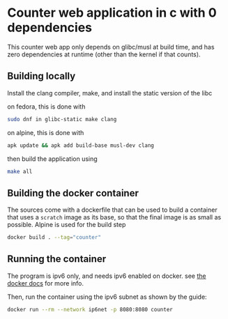 # Counter web application in c with 0 dependencies

This counter web app only depends on glibc/musl at build time, and has zero dependencies
at runtime (other than the kernel if that counts). 

## Building locally

Install the clang compiler, make, and install the static version of the libc

on fedora, this is done with

```bash
sudo dnf in glibc-static make clang
```

on alpine, this is done with

```bash
apk update && apk add build-base musl-dev clang
```

then build the application using

```bash
make all
```

## Building the docker container

The sources come with a dockerfile that can be used to build a container
that uses a `scratch` image as its base, so that the final image is as small
as possible. Alpine is used for the build step

```bash
docker build . --tag="counter"
```

## Running the container

The program is ipv6 only, and needs ipv6 enabled on docker. 
see [the docker docs](https://docs.docker.com/config/daemon/ipv6/) for more info.

Then, run the container using the ipv6 subnet as shown by the guide:
```bash
docker run --rm --network ip6net -p 8080:8080 counter
```

